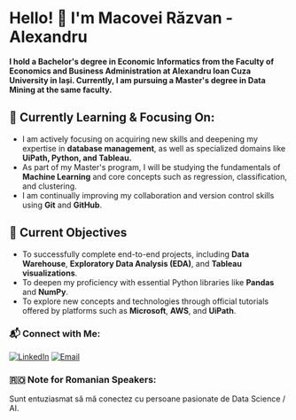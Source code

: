 # Hello! 👋 I'm Macovei Răzvan - Alexandru

**I hold a Bachelor's degree in Economic Informatics from the Faculty of Economics and Business Administration at Alexandru Ioan Cuza University in Iași. Currently, I am pursuing a Master's degree in Data Mining at the same faculty.**

## 🌱 Currently Learning & Focusing On:

* I am actively focusing on acquiring new skills and deepening my expertise in **database management**, as well as specialized domains like **UiPath, Python, and Tableau.**
* As part of my Master's program, I will be studying the fundamentals of **Machine Learning** and core concepts such as regression, classification, and clustering.
* I am continually improving my collaboration and version control skills using **Git** and **GitHub**.

## 🎯 Current Objectives

* To successfully complete end-to-end projects, including **Data Warehouse**, **Exploratory Data Analysis (EDA)**, and **Tableau visualizations**.
* To deepen my proficiency with essential Python libraries like **Pandas** and **NumPy**.
* To explore new concepts and technologies through official tutorials offered by platforms such as **Microsoft**, **AWS**, and **UiPath**.

### 📬 Connect with Me:

[![LinkedIn](https://img.shields.io/badge/LinkedIn-0077B5?style=for-the-badge&logo=linkedin&logoColor=white)](https://www.linkedin.com/in/macovei-razvan-8a25b62aa/) 
[![Email](https://img.shields.io/badge/Email-D14836?style=for-the-badge&logo=gmail&logoColor=white)](mailto:mcvrazvan@gmail.com)

### 🇷🇴 Note for Romanian Speakers:
Sunt entuziasmat să mă conectez cu persoane pasionate de Data Science / AI.
